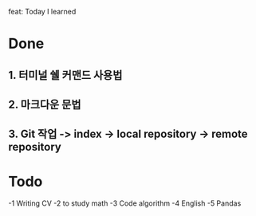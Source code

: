 feat: Today I learned

# Done
## 1. 터미널 쉘 커맨드 사용법
## 2. 마크다운 문법
## 3. Git 작업 -> index -> local repository -> remote repository

# Todo

-1 Writing CV
-2 to study math
-3 Code algorithm
-4 English
-5 Pandas
